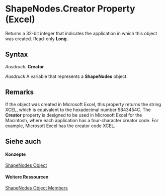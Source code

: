 
# ShapeNodes.Creator Property (Excel)

Returns a 32-bit integer that indicates the application in which this object was created. Read-only  **Long**.


## Syntax

 _Ausdruck_. **Creator**

 _Ausdruck_ A variable that represents a **ShapeNodes** object.


## Remarks

If the object was created in Microsoft Excel, this property returns the string XCEL, which is equivalent to the hexadecimal number 5843454C. The  **Creator** property is designed to be used in Microsoft Excel for the Macintosh, where each application has a four-character creator code. For example, Microsoft Excel has the creator code XCEL.


## Siehe auch


#### Konzepte


[ShapeNodes Object](663721f1-8bd0-dd21-2362-fea2da3988bf.md)
#### Weitere Ressourcen


[ShapeNodes Object Members](http://msdn.microsoft.com/library/3964c044-89e0-fb12-16c3-759a63248a24%28Office.15%29.aspx)